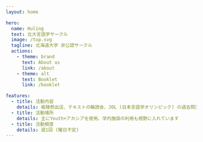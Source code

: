 ```yaml
---
layout: home

hero:
  name: Huling
  text: 北大言語学サークル
  image: /top.svg
  tagline: 北海道大学 非公認サークル
  actions:
    - theme: brand
      text: About us
      link: /about
    - theme: alt
      text: Booklet
      link: /booklet

features:
  - title: 活動内容 
    details: 楡陵祭出店、テキストの輪読会、JOL (日本言語学オリンピック) の過去問演習、語会(アイヌ語等)など
  - title: 活動場所
    details: 主にYouth+アカシアを使用、学内施設の利用も視野に入れています
  - title: 活動頻度
    details: 週1回 (曜日不定)
---
```

